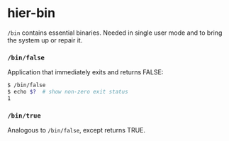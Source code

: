 # hier-bin

`/bin` contains essential binaries. Needed in single user mode and to bring the system up or repair it.

### `/bin/false`
Application that immediately exits and returns FALSE:
```bash
$ /bin/false
$ echo $?  # show non-zero exit status
1
```

### `/bin/true`
Analogous to `/bin/false`, except returns TRUE.
